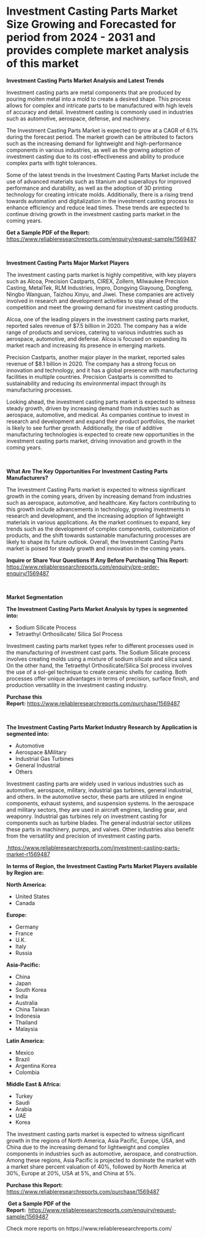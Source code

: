 <p><h1>Investment Casting Parts Market Size Growing and Forecasted for period from 2024 - 2031 and provides complete market analysis of this market</h1></p><p><strong>Investment Casting Parts Market Analysis and Latest Trends</strong></p>
<p><p>Investment casting parts are metal components that are produced by pouring molten metal into a mold to create a desired shape. This process allows for complex and intricate parts to be manufactured with high levels of accuracy and detail. Investment casting is commonly used in industries such as automotive, aerospace, defense, and machinery.</p><p>The Investment Casting Parts Market is expected to grow at a CAGR of 6.1% during the forecast period. The market growth can be attributed to factors such as the increasing demand for lightweight and high-performance components in various industries, as well as the growing adoption of investment casting due to its cost-effectiveness and ability to produce complex parts with tight tolerances.</p><p>Some of the latest trends in the Investment Casting Parts Market include the use of advanced materials such as titanium and superalloys for improved performance and durability, as well as the adoption of 3D printing technology for creating intricate molds. Additionally, there is a rising trend towards automation and digitalization in the investment casting process to enhance efficiency and reduce lead times. These trends are expected to continue driving growth in the investment casting parts market in the coming years.</p></p>
<p><strong>Get a Sample PDF of the Report:&nbsp;</strong> <a href="https://www.reliableresearchreports.com/enquiry/request-sample/1569487">https://www.reliableresearchreports.com/enquiry/request-sample/1569487</a></p>
<p>&nbsp;</p>
<p><strong>Investment Casting Parts Major Market Players</strong></p>
<p><p>The investment casting parts market is highly competitive, with key players such as Alcoa, Precision Castparts, CIREX, Zollern, Milwaukee Precision Casting, MetalTek, RLM Industries, Impro, Dongying Giayoung, Dongfeng, Ningbo Wanguan, Taizhou Xinyu, and Jiwei. These companies are actively involved in research and development activities to stay ahead of the competition and meet the growing demand for investment casting products.</p><p>Alcoa, one of the leading players in the investment casting parts market, reported sales revenue of $7.5 billion in 2020. The company has a wide range of products and services, catering to various industries such as aerospace, automotive, and defense. Alcoa is focused on expanding its market reach and increasing its presence in emerging markets.</p><p>Precision Castparts, another major player in the market, reported sales revenue of $8.1 billion in 2020. The company has a strong focus on innovation and technology, and it has a global presence with manufacturing facilities in multiple countries. Precision Castparts is committed to sustainability and reducing its environmental impact through its manufacturing processes.</p><p>Looking ahead, the investment casting parts market is expected to witness steady growth, driven by increasing demand from industries such as aerospace, automotive, and medical. As companies continue to invest in research and development and expand their product portfolios, the market is likely to see further growth. Additionally, the rise of additive manufacturing technologies is expected to create new opportunities in the investment casting parts market, driving innovation and growth in the coming years.</p></p>
<p>&nbsp;</p>
<p><strong>What Are The Key Opportunities For Investment Casting Parts Manufacturers?</strong></p>
<p><p>The Investment Casting Parts market is expected to witness significant growth in the coming years, driven by increasing demand from industries such as aerospace, automotive, and healthcare. Key factors contributing to this growth include advancements in technology, growing investments in research and development, and the increasing adoption of lightweight materials in various applications. As the market continues to expand, key trends such as the development of complex components, customization of products, and the shift towards sustainable manufacturing processes are likely to shape its future outlook. Overall, the Investment Casting Parts market is poised for steady growth and innovation in the coming years.</p></p>
<p><strong>Inquire or Share Your Questions If Any Before Purchasing This Report:</strong> <a href="https://www.reliableresearchreports.com/enquiry/pre-order-enquiry/1569487">https://www.reliableresearchreports.com/enquiry/pre-order-enquiry/1569487</a></p>
<p>&nbsp;</p>
<p><strong>Market Segmentation</strong></p>
<p><strong>The Investment Casting Parts Market Analysis by types is segmented into:</strong></p>
<p><ul><li>Sodium Silicate Process</li><li>Tetraethyl Orthosilicate/ Silica Sol Process</li></ul></p>
<p><p>Investment casting parts market types refer to different processes used in the manufacturing of investment cast parts. The Sodium Silicate process involves creating molds using a mixture of sodium silicate and silica sand. On the other hand, the Tetraethyl Orthosilicate/Silica Sol process involves the use of a sol-gel technique to create ceramic shells for casting. Both processes offer unique advantages in terms of precision, surface finish, and production versatility in the investment casting industry.</p></p>
<p><strong>Purchase this Report:&nbsp;</strong><a href="https://www.reliableresearchreports.com/purchase/1569487">https://www.reliableresearchreports.com/purchase/1569487</a></p>
<p>&nbsp;</p>
<p><strong>The Investment Casting Parts Market Industry Research by Application is segmented into:</strong></p>
<p><ul><li>Automotive</li><li>Aerospace &Military</li><li>Industrial Gas Turbines</li><li>General Industrial</li><li>Others</li></ul></p>
<p><p>Investment casting parts are widely used in various industries such as automotive, aerospace, military, industrial gas turbines, general industrial, and others. In the automotive sector, these parts are utilized in engine components, exhaust systems, and suspension systems. In the aerospace and military sectors, they are used in aircraft engines, landing gear, and weaponry. Industrial gas turbines rely on investment casting for components such as turbine blades. The general industrial sector utilizes these parts in machinery, pumps, and valves. Other industries also benefit from the versatility and precision of investment casting parts.</p></p>
<p><a href="https://www.reliableresearchreports.com/investment-casting-parts-market-r1569487">&nbsp;https://www.reliableresearchreports.com/investment-casting-parts-market-r1569487</a></p>
<p><strong>In terms of Region, the Investment Casting Parts Market Players available by Region are:</strong></p>
<p>
    <p> <strong> North America: </strong>
        <ul>
            <li>United States</li>
            <li>Canada</li>
        </ul>
        </p> 
    <p> <strong> Europe: </strong>
        <ul>
            <li>Germany</li>
            <li>France</li>
            <li>U.K.</li>
            <li>Italy</li>
            <li>Russia</li>
        </ul>
        </p> 
    <p> <strong> Asia-Pacific: </strong>
        <ul>
            <li>China</li>
            <li>Japan</li>
            <li>South Korea</li>
            <li>India</li>
            <li>Australia</li>
            <li>China Taiwan</li>
            <li>Indonesia</li>
            <li>Thailand</li>
            <li>Malaysia</li>
        </ul>
        </p> 
    <p> <strong> Latin America: </strong>
        <ul>
            <li>Mexico</li>
            <li>Brazil</li>
            <li>Argentina Korea</li>
            <li>Colombia</li>
        </ul>
        </p> 
    <p> <strong> Middle East & Africa: </strong>
        <ul>
            <li>Turkey</li>
            <li>Saudi</li>
            <li>Arabia</li>
            <li>UAE</li>
            <li>Korea</li>
        </ul>
    </p>
    </p>
<p><p>The investment casting parts market is expected to witness significant growth in the regions of North America, Asia Pacific, Europe, USA, and China due to the increasing demand for lightweight and complex components in industries such as automotive, aerospace, and construction. Among these regions, Asia Pacific is projected to dominate the market with a market share percent valuation of 40%, followed by North America at 30%, Europe at 20%, USA at 5%, and China at 5%.</p></p>
<p><strong>Purchase this Report: </strong><a href="https://www.reliableresearchreports.com/purchase/1569487">https://www.reliableresearchreports.com/purchase/1569487</a></p>
<p>&nbsp;<strong>Get a Sample PDF of the Report:&nbsp;&nbsp;</strong><a href="https://www.reliableresearchreports.com/enquiry/request-sample/1569487">https://www.reliableresearchreports.com/enquiry/request-sample/1569487</a></p>
<p><strong></strong></p>
<p>Check more reports on https://www.reliableresearchreports.com/</p>